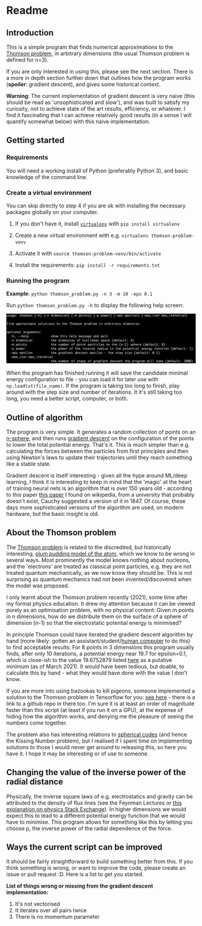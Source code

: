 # Readme

## Introduction
This is a simple program that finds numerical approximations to the [Thomson problem](https://en.wikipedia.org/wiki/Thomson_problem), in arbitrary dimensions (the usual Thomson problem is defined for n=3).

If you are only interested in using this, please see the next section. There is a more in depth section further down that outlines how the program works (**spoiler**: gradient descent), and gives some historical context.

**Warning**: The current implementation of gradient descent is very naive (this should be read as 'unsophisticated and slow'), and was built to satisfy my curiosity, not to achieve state of the art results, efficiency, or whatever. I find it fascinating that I can achieve relatively good results (in a sense I will quantify somewhat below) with this naive implementation.


## Getting started

### Requirements
You will need a working install of Python (preferably Python 3), and basic knowledge of the command line.

### Create a virtual environment

You can skip directly to step 4 if you are ok with installing the necessary packages globally on your computer.

1. If you don't have it, install [`virtualenv`](https://pypi.org/project/virtualenv/) with `pip install virtualenv`

2. Create a new virtual environment with e.g. `virtualenv thomson-problem-venv`

3. Activate it with `source thomson-problem-venv/bin/activate`

4. Install the requirements: `pip install -r requirements.txt`

### Running the program
**Example**: `python thomson_problem.py -n 3 -m 10 -eps 0.1`

Run `python thomson_problem.py -h` to display the following help screen:

![usage_screen](./usage_screen.png)

When the program has finished running it will save the candidate minimal energy configuration to file - you can load it for later use with `np.loadtxt(file_name)`. If the program is taking too long to finish, play around with the step size and number of iterations. It it's still taking too long, you need a better script, computer, or both.


## Outline of algorithm

The program is very simple. It generates a random collection of points on an [n-sphere](https://en.wikipedia.org/wiki/Hypersphere), and then runs [gradient descent](https://en.wikipedia.org/wiki/Gradient_descent) on the configuration of the points to lower the total potential energy. That's it. This is much simpler than e.g. calculating the forces between the particles from first principles and then using Newton's laws to update their trajectories until they reach something like a stable state.

Gradient descent is itself interesting - given all the hype around ML/deep learning, I think it is interesting to keep in mind that the 'magic' at the heart of training neural nets is an algorithm that is over 150 years old - according to this paper [this paper](https://www.math.uni-bielefeld.de/documenta/vol-ismp/40_lemarechal-claude.pdf) I found on wikipedia, from a university that probably doesn't exist, Cauchy suggested a version of it in 1847. Of course, these days more sophisticated versions of the algorithm are used, on modern hardware, but the basic insight is old.


## About the Thomson problem

The [Thomson problem](https://en.wikipedia.org/wiki/Thomson_problem) is related to the discredited, but historically interesting, [plum pudding model of the atom](https://en.wikipedia.org/wiki/Plum_pudding_model), which we know to be wrong in several ways. Most prominently the model knows nothing about nucleons, and the 'electrons' are treated as classical point particles, e.g. they are not treated quantum mechanically, as we now know they should be. This is not surprising as quantum mechanics had not been invented/discovered when the model was proposed.

I only learnt about the Thomson problem recently (2021), some time after my formal physics education. It drew my attention because it can be viewed purely as an optimisation problem, with no physical content: Given m points in n dimensions, how do we distribute them on the surface of a sphere of dimension (n-1) so that the electrostatic potential energy is minimised?

In principle Thomson could have iterated the gradient descent algorithm by hand (more likely: gotten an assistant/student/[human computer](https://en.wikipedia.org/wiki/Computer#Etymology) to do this) to find acceptable results: For 8 points in 3 dimensions this program usually finds, after only 10 iterations, a potential energy near 19.7 for epsilon=0.1, which is close-ish to the value 19.6752879 listed [here](http://neilsloane.com/electrons/index.html) as a putative minimum (as of March 2021). It would have been tedious, but doable, to calculate this by hand - what they would have done with the value I don't know.

If you are more into using bazookas to kill pigeons, someone implemented a solution to the Thomson problem in Tensorflow for you: [see here](https://towardsdatascience.com/stupid-tensorflow-tricks-3a837194b7a0) - there is a link to a github repo in there too. I'm sure it is at least an order of magnitude faster than this script (at least if you run it on a GPU), at the expense of hiding how the algorithm works, and denying me the pleasure of seeing the numbers come together.

The problem also has interesting relations to [spherical codes](https://en.wikipedia.org/wiki/Spherical_code) (and hence the Kissing Number problem), but I realised if I spent time on implementing solutions to those I would never get around to releasing this, so here you have it. I hope it may be interesting or of use to someone.

## Changing the value of the inverse power of the radial distance

Physically, the inverse square laws of e.g. electrostatics and gravity can be attributed to the density of flux lines (see the Feynman Lectures or [this explanation on physics Stack Exchange](https://physics.stackexchange.com/questions/176811/inverse-square-law-and-extra-space-dimensions)). In higher dimensions we would expect this to lead to a different potential energy function that we would have to minimise. This program allows for something like this by letting you choose p, the inverse power of the radial dependence of the force.


## Ways the current script can be improved

It should be fairly straightforward to build something better from this. If you think something is wrong, or want to improve the code, please create an issue or pull request :D. Here is a list to get you started.

**List of things wrong or missing from the gradient descent implementation:**

1. It's not vectorised
2. It iterates over all pairs twice
3. There is no momentum parameter

